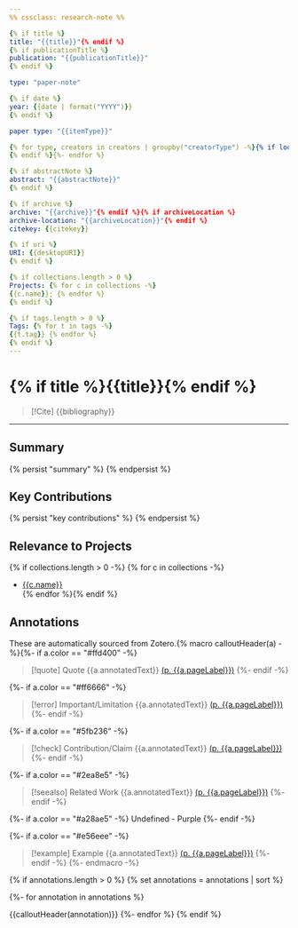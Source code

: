 ```yaml
---
%% cssclass: research-note %%

{% if title %}
title: "{{title}}"{% endif %}
{% if publicationTitle %}
publication: "{{publicationTitle}}"
{% endif %}

type: "paper-note"

{% if date %}
year: {{date | format("YYYY")}}
{% endif %}

paper type: "{{itemType}}"

{% for type, creators in creators | groupby("creatorType") -%}{% if loop.first %}{% endif %}{{type | replace("interviewee", "author") | replace("director", "author") | replace("presenter", "author") | replace("podcaster", "author") | replace("programmer", "author") | replace("cartographer", "author") | replace("inventor", "author") | replace("sponsor", "author")  | replace("performer", "author") | replace("artist", "author")}}: "{%- for creator in creators -%}{%- if creator.name %}{{creator.name}}{%- else %}{{creator.lastName}}, {{creator.firstName}}{%- endif %}{% if not loop.last %}; {% endif %}{% endfor %}"{% if not loop.last %}
{% endif %}{%- endfor %}

{% if abstractNote %}
abstract: "{{abstractNote}}"
{% endif %}

{% if archive %}
archive: "{{archive}}"{% endif %}{% if archiveLocation %}
archive-location: "{{archiveLocation}}"{% endif %}
citekey: {{citekey}}

{% if uri %}
URI: {{desktopURI}}
{% endif %}

{% if collections.length > 0 %}
Projects: {% for c in collections -%}
{{c.name}}; {% endfor %}
{% endif %}

{% if tags.length > 0 %}
Tags: {% for t in tags -%}
{{t.tag}} {% endfor %}
{% endif %}
---
```

# {% if title %}{{title}}{% endif %}

> [!Cite]
> {{bibliography}}

---
## Summary
{% persist "summary" %}
{% endpersist %}

## Key Contributions
{% persist "key contributions" %}
{% endpersist %}

## Relevance to Projects
{% if collections.length > 0 -%}
{% for c in collections -%}
- [{{c.name}}]({{c.name}}.md)  
{% endfor %}{% endif %}

## Annotations
These are automatically sourced from Zotero.{% macro calloutHeader(a) -%}{%- if a.color == "#ffd400" -%}
>[!quote] Quote
>{{a.annotatedText}} [(p. {{a.pageLabel}})](zotero://open-pdf/library/items/{{a.attachment.itemKey}}?page={{a.pageLabel}}&annotation={{a.id}})
>{%- endif -%}

{%- if a.color == "#ff6666" -%}
>[!error] Important/Limitation
>{{a.annotatedText}} [(p. {{a.pageLabel}})](zotero://open-pdf/library/items/{{a.attachment.itemKey}}?page={{a.pageLabel}}&annotation={{a.id}})
{%- endif -%}

{%- if a.color == "#5fb236" -%}
>[!check] Contribution/Claim
>{{a.annotatedText}} [(p. {{a.pageLabel}})](zotero://open-pdf/library/items/{{a.attachment.itemKey}}?page={{a.pageLabel}}&annotation={{a.id}}){%- endif -%}

{%- if a.color == "#2ea8e5" -%}
>[!seealso] Related Work
>{{a.annotatedText}} [(p. {{a.pageLabel}})](zotero://open-pdf/library/items/{{a.attachment.itemKey}}?page={{a.pageLabel}}&annotation={{a.id}})
{%- endif -%}

{%- if a.color == "#a28ae5" -%}
Undefined - Purple
{%- endif -%}

{%- if a.color == "#e56eee" -%}
>[!example] Example
>{{a.annotatedText}} [(p. {{a.pageLabel}})](zotero://open-pdf/library/items/{{a.attachment.itemKey}}?page={{a.pageLabel}}&annotation={{a.id}})
>{%- endif -%}
{%- endmacro -%}

{% if annotations.length > 0 %}
{% set annotations = annotations | sort %}

{%- for annotation in annotations %}

{{calloutHeader(annotation)}}
{%- endfor %}
{% endif %}